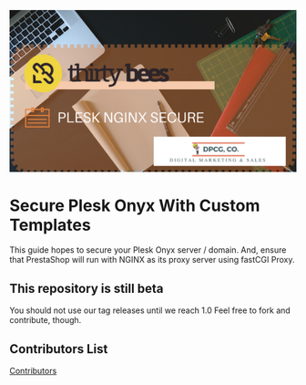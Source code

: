 ![thirty bees shopping cart hosted on plesk onyx nginx](img/thirty-bees-plesk.png?raw=true "thirty bees Shopping Cart Hosted on Plesk Onyx NGINX")
# Secure Plesk Onyx With Custom Templates
This guide hopes to secure your Plesk Onyx server / domain. And, ensure that PrestaShop will run with NGINX as its proxy server using fastCGI Proxy.

## This repository is still beta
You should not use our tag releases until we reach 1.0 Feel free to fork and contribute, though.

## Contributors List
[Contributors](CONTRIBUTORS.md)
